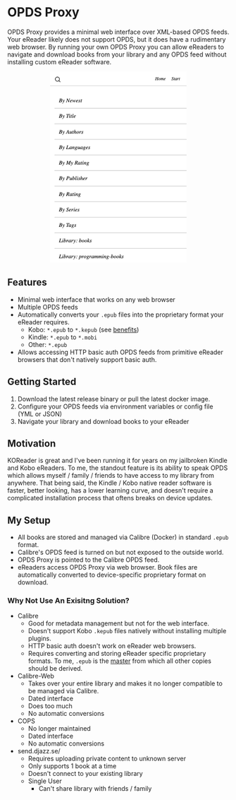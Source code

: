 # OPDS Proxy

OPDS Proxy provides a minimal web interface over XML-based OPDS feeds. 
Your eReader likely does not support OPDS, but it does have a rudimentary web browser. 
By running your own OPDS Proxy you can allow eReaders to navigate and download books from your library and any OPDS feed without installing custom eReader software.

<p align="center">
    <img src=".github/screenshot.png">
</p>

## Features
- Minimal web interface that works on any web browser
- Multiple OPDS feeds
- Automatically converts your `.epub` files into the proprietary format your eReader requires.
    - Kobo: `*.epub` to `*.kepub` (see [benefits](https://www.reddit.com/r/kobo/comments/vz3nx6/kepub_vs_epub/))
    - Kindle:  `*.epub` to `*.mobi`
    - Other: `*.epub`
- Allows accessing HTTP basic auth OPDS feeds from primitive eReader browsers that don't natively support basic auth. 

## Getting Started
1. Download the latest release binary or pull the latest docker image.
2. Configure your OPDS feeds via environment variables or config file (YML or JSON)
3. Navigate your library and download books to your eReader

## Motivation
KOReader is great and I've been running it for years on my jailbroken Kindle and Kobo eReaders.
To me, the standout feature is its ability to speak OPDS which allows myself / family / friends to have access to my library from anywhere.
That being said, the Kindle / Kobo native reader software is faster, better looking, has a lower learning curve, and doesn't require a complicated installation process that oftens breaks on device updates.

## My Setup
- All books are stored and managed via Calibre (Docker) in standard `.epub` format.
- Calibre's OPDS feed is turned on but not exposed to the outside world.
- OPDS Proxy is pointed to the Calibre OPDS feed.
- eReaders access OPDS Proxy via web browser. Book files are automatically converted to device-specific proprietary format on download.

### Why Not Use An Exisitng Solution?
- Calibre
  - Good for metadata management but not for the web interface.
  - Doesn't support Kobo `.kepub` files natively without installing multiple plugins.
  - HTTP basic auth doesn't work on eReader web browsers.
  - Requires converting and storing eReader specific proprietary formats.
  To me, `.epub` is the [master](https://mixbutton.com/mastering-articles/what-is-the-master-recording/) from which all other copies should be derived.
- Calibre-Web
  - Takes over your entire library and makes it no longer compatible to be managed via Calibre.
  - Dated interface
  - Does too much
  - No automatic conversions
- COPS
  - No longer maintained
  - Dated interface
  - No automatic conversions
- send.djazz.se/
  - Requires uploading private content to unknown server
  - Only supports 1 book at a time
  - Doesn't connect to your existing library 
  - Single User
    - Can't share library with friends / family
